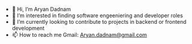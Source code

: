 - 👋 Hi, I’m Aryan Dadnam 
- 👀 I’m interested in finding software engeeniering and developer roles
- 🌱 I’m currently looking to contribute to projects in backend or frontend development
- 📫 How to reach me 
Gmail: Aryan.dadnam@gmail.com

<!---
AryaD1379/AryaD1379 is a ✨ special ✨ repository because its `README.md` (this file) appears on your GitHub profile.
You can click the Preview link to take a look at your changes.
--->
